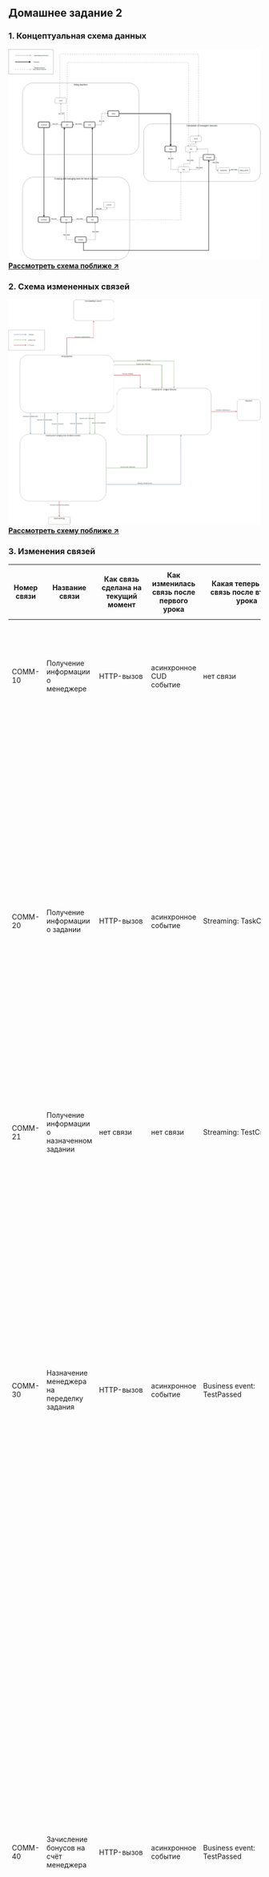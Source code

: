 ## Домашнее задание 2

### 1. Концептуальная схема данных

![Концептуальная схема данных](image/hw_2/conceptual_schema.png)
**[Рассмотреть схема поближе ↗](https://raw.githubusercontent.com/OkinawaNet/TT/refs/heads/main/image/hw_2/conceptual_schema.png)**

### 2. Схема измененных связей

![Общая модель формальных и функциональных связей](image/hw_2/communications_schema.png)
**[Рассмотреть схему поближе ↗](https://raw.githubusercontent.com/OkinawaNet/TT/refs/heads/main/image/hw_2/communications_schema.png)**

### 3. Изменения связей

| Номер связи | Название связи | Как связь сделана на текущий момент | Как изменилась связь после первого урока | Какая теперь будет связь после второго урока | Номера проблем бизнеса, которые потенциально решатся | Почему связь необходимо изменить |
|-------------|----------------|-------------------------------------|------------------------------------------|-----------------------------------------------|-------------------------------------------------------|----------------------------------|
| COMM-10 | Получение информации о менеджере | HTTP-вызов | асинхронное CUD событие | нет связи | [Problem-060]<br>[Problem-080]<br>[Problem-090] | Убираем связь, в сервисе найма менеджер не нужен.<br>[Problem-60] Облегчает скейлинг.<br>[Problem-80] Шаг в сторону решения.<br>[Problem-090] Шаг в сторону решения. |
| COMM-20 | Получение информации о задании | HTTP-вызов | асинхронное событие | Streaming: TaskCreated | [Problem-010]<br>[Problem-070]<br>[Problem-080]<br>[Problem-090] | Слать асинхронно события о создании задачи и назначении в Kafka, избегая синхронных запросов.<br>[Problem-010] Исправляет, т.к. уже нет необходимости синхронно бегать в сервис заданий.<br>[Problem-070] Возможно частично исправит, не придется ходить за заданием в сервис заданий.<br>[Problem-080] Исправляет. ED-коммуникации позволят работать сервису без проблем в случае отвала других сервисов.<br>[Problem-090] Исправляет. ED-коммуникации избавят от протечек абстракций. Будет достаточно понимания одного сервиса. |
| COMM-21 | Получение информации о назначенном задании | нет связи | нет связи | Streaming: TestCreated |  |  |
| COMM-30 | Назначение менеджера на переделку задания | HTTP-вызов | асинхронное событие | Business event: TestPassed | [Problem-050]<br>[Problem-060]<br>[Problem-080]<br>[Problem-090]<br>[Problem-100] | Контроль каплинга. Информация о назначении на переделку протекает в сервис найма.<br>[Problem-050] Вероятно исправит. Не придется делать синхронный запрос в сервис заданий.<br>[Problem-060] Исправит. Асинхронные коммуникации облегчат скейлинг. Сервис сейчас читает, отправляет только события. А значит не будет проблем развернуть еще один инстанс. Каплинг низкий.<br>[Problem-080] Исправит. ED-коммуникации позволят работать сервису без проблем в случае отвала других сервисов.<br>[Problem-090] ED-коммуникации избавят от протечек абстракций. Будет достаточно понимания одного сервиса.<br>[Problem-100] ED-коммуникации на базе Kafka хранят всё в логах. Исправит. |
| COMM-40 | Зачисление бонусов на счёт менеджера | HTTP-вызов | асинхронное событие | Business event: TestPassed | [Problem-040]<br>[Problem-050]<br>[Problem-080]<br>[Problem-090]<br>[Problem-100] | Контроль каплинга со всеми вытекающими. Заменяем на асинхронную коммуникацию по событию TestPassed.<br>[Problem-040] Использование Kafka позволит не перегружать сервис. А также поможет скейлить в случае необходимости.<br>[Problem-050] Асинхронные коммуникации избавят от задержек.<br>[Problem-080] ED-коммуникации позволят работать сервису без проблем в случае отвала других сервисов. Синхронных запросов из сервиса найма нет.<br>[Problem-090] ED-коммуникации избавят от протечек абстракций. Будет достаточно понимания одного сервиса.<br>[Problem-100] ED-коммуникации на базе Kafka хранят всё в логах. Исправит. |
| COMM-50 | Списание средств со счёта менеджера | HTTP-вызов | асинхронное событие | Business event: TestFailed | [Problem-080]<br>[Problem-090]<br>[Problem-100] | Контроль каплинга со всеми вытекающими. Заменяем на асинхронную коммуникацию по событию TestFailed.<br>[Problem-080] ED-коммуникации позволят работать сервису без проблем в случае отвала других сервисов. Синхронных запросов из сервиса найма нет.<br>[Problem-090] ED-коммуникации избавят от протечек абстракций. Будет достаточно понимания одного сервиса.<br>[Problem-100] ED-коммуникации на базе Kafka хранят всё в логах. Исправит. |
| COMM-60 | Доставка рейтинга | асинхронное событие | асинхронное событие | HTTP-вызов | [Problem-030] | Блокирующий HTTP-вызов обеспечит консистентность рейтинга. |
| COMM-70 | Получение информации о менеджере | HTTP-вызов | асинхронное CUD событие | Streaming: ManagerCreated | [Problem-060]<br>[Problem-090] | Нет необходимости завязываться на синхронный запрос. Лучше применить ED-коммуникацию. "Отправил и забыл". Минус каплинг.<br>[Problem-60] Облегчает скейлинг, потому что входящий запрос меняется на объявление события.<br>[Problem-090] Шаг в сторону решения. Не вылезаем за пределы сервиса. Публикуем событие. |
| COMM-80 | Зачисление средств на счёт менеджера | HTTP-вызов | асинхронное событие | Business event: TaskCreated | [Problem-020]<br>[Problem-090] | Контроль каплинга. Лучше слать асинхронно бизнес событие о создании задания. Сервис бонусов читает топик и добавляет транзакцию согласно требованиям. Пополняет таблицу с задачами в сервисе бонусов.<br>[Problem-020] Возможно будет исправлен, ибо нет контроля каплинга. Не ждем ответ от сервиса бонусов.<br>[Problem-090] ED-коммуникации избавят от протечек абстракций. Будет достаточно понимания одного сервиса. |
| COMM-90 | Получение списка кандидатов в учителя, которым будут назначаться задачи | HTTP-вызов | асинхронное событие | Streaming: CandidateUpdated | [Problem-090] | Каплинг, завязанный на поллинг данных. Сервис заданий зависим от сервиса найма. Стриминг изменения типа юзера.<br>[Problem-090] ED-коммуникации избавят от протечек абстракций. Будет достаточно понимания одного сервиса. |
| COMM-91 |  | не реализована | асинхронное CUD событие | Streaming: CandidateCreated | [Problem-090] | Стриминг создания как часть событийной логики про кандидатов.<br>[Problem-090] ED-коммуникации избавят от протечек абстракций. Будет достаточно понимания одного сервиса. |
| COMM-100 |  | HTTP-вызов |  | Command: CreateNewTeacher |  | Ничего не меняется. Просто обозначаем коммуникации, идущие наружу. |
| COMM-110 |  | HTTP-вызов |  | Command: CreditToAccount |  |  |
| COMM-120 |  | HTTP-вызов |  | Command: SendTaskToExternalHiring |  |  |


### 4. Топики

| Название очереди/топика       | Название событий и номеров связей, которые окажутся в топике | Почему в топике эти события | Почему так назвали |
|-------------------------------|-------------------------------------------------------------|----------------------------|--------------------|
| `data_replication.task`       | Событие `TaskCreated` (COMM-20)                             | Стриминг задач             | Стриминговые данные — `data_replication`. И через точку — сущности для репликации. |
| `data_replication.test`       | Событие `TestCreated` (COMM-21)                             | Стриминг теста (связи задача-кандидат) | — |
| `data_replication.manager`    | Событие `ManagerCreated` (COMM-70)                          | Стриминг менеджеров        | — |
| `data_replication.candidate`  | Событие `CandidateCreated` (COMM-90)<br>Событие `CandidateCreated` (COMM-91) | Стриминг кандидатов        | — |
| `domain.test_results`         | Событие `TestPassed` (COMM-30, COMM-40)<br>Событие `TestFailed` (COMM-50) | Топик объединяет бизнес-события, связанные с выполнением/невыполнением тестов. | Бизнес-события — `domain.test_results` — всё, связанное с результатами вступительных заданий. |
| `domain.managers_workflow`    | Событие `TaskCreated` (COMM-80)                             | Топик ведёт лог работы менеджеров. В нашем случае — только создание задач. | Бизнес-события — `domain.managers_workflow` — лог работы менеджеров. |